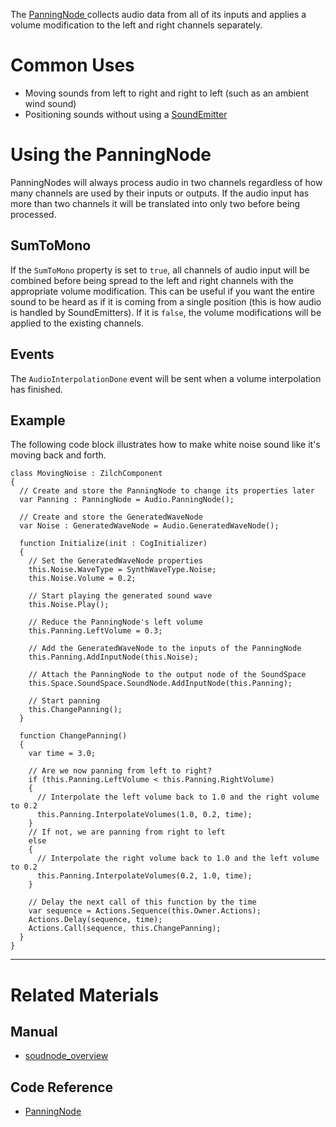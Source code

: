 The [ PanningNode ](https://github.com/ArendDanielek/ZeroDocsTest/blob/master/code_reference/class_reference/panningnode.markdown) collects audio data from all of its inputs and applies a volume modification to the left and right channels separately. 

 # Common Uses

- Moving sounds from left to right and right to left (such as an ambient wind sound)
- Positioning sounds without using a [SoundEmitter ](https://github.com/ArendDanielek/ZeroDocsTest/blob/master/zero_editor_documentation/zeromanual/audio/soundnode/soundemitter.markdown)

 # Using the PanningNode

PanningNodes will always process audio in two channels regardless of how many channels are used by their inputs or outputs. If the audio input has more than two channels it will be translated into only two before being processed.

 ## SumToMono

If the `SumToMono` property is set to `true`, all channels of audio input will be combined before being spread to the left and right channels with the appropriate volume modification. This can be useful if you want the entire sound to be heard as if it is coming from a single position (this is how audio is handled by SoundEmitters). If it is `false`, the volume modifications will be applied to the existing channels. 

 ## Events

The `AudioInterpolationDone` event will be sent when a volume interpolation has finished.

 ## Example

The following code block illustrates how to make white noise sound like it's moving back and forth.

```lang=csharp
class MovingNoise : ZilchComponent
{
  // Create and store the PanningNode to change its properties later
  var Panning : PanningNode = Audio.PanningNode();
  
  // Create and store the GeneratedWaveNode
  var Noise : GeneratedWaveNode = Audio.GeneratedWaveNode();
  
  function Initialize(init : CogInitializer)
  {
    // Set the GeneratedWaveNode properties
    this.Noise.WaveType = SynthWaveType.Noise;
    this.Noise.Volume = 0.2;
    
    // Start playing the generated sound wave
    this.Noise.Play();
    
    // Reduce the PanningNode's left volume
    this.Panning.LeftVolume = 0.3;
    
    // Add the GeneratedWaveNode to the inputs of the PanningNode
    this.Panning.AddInputNode(this.Noise);
    
    // Attach the PanningNode to the output node of the SoundSpace
    this.Space.SoundSpace.SoundNode.AddInputNode(this.Panning);
    
    // Start panning
    this.ChangePanning();
  }
  
  function ChangePanning()
  {
    var time = 3.0;
    
    // Are we now panning from left to right?
    if (this.Panning.LeftVolume < this.Panning.RightVolume)
    {
      // Interpolate the left volume back to 1.0 and the right volume to 0.2
      this.Panning.InterpolateVolumes(1.0, 0.2, time);
    }
    // If not, we are panning from right to left
    else
    {
      // Interpolate the right volume back to 1.0 and the left volume to 0.2
      this.Panning.InterpolateVolumes(0.2, 1.0, time);
    }
    
    // Delay the next call of this function by the time
    var sequence = Actions.Sequence(this.Owner.Actions);
    Actions.Delay(sequence, time);
    Actions.Call(sequence, this.ChangePanning);
  }
}
```

---
 # Related Materials
 ## Manual
- [soudnode_overview](https://github.com/ArendDanielek/ZeroDocsTest/blob/master/zero_editor_documentation/zeromanual/audio/soundnode/soudnode_overview.markdown)

 ## Code Reference
- [ PanningNode ](https://github.com/ArendDanielek/ZeroDocsTest/blob/master/code_reference/class_reference/panningnode.markdown) 
  
  
  
  
  
  
  

 